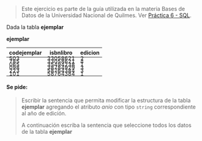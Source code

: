 <style>
table { font-size: 14px; }
td { line-height: 0.2 !important; }
</style>

> Este ejercicio es parte de la guía utilizada en la materia Bases de Datos de la Universidad Nacional de Quilmes. Ver [Práctica 6 - SQL](http://basesdedatos.web.unq.edu.ar/wp-content/uploads/sites/87/2017/05/practica-sql.pdf).

Dada la tabla **ejemplar**

**ejemplar**

| codejemplar | isbnlibro | edicion |
|-------------|-----------|---------|
| 503         | 33058621  | 2       |
| 785         | 33058621  | 4       |
| 065         | 35494238  | 1       |
| 098         | 38784929  | 3       |
| 223         | 58764384  | 3       |
| 101         | 58764384  | 1       |

#### Se pide:

> Escribir la sentencia que permita modificar
> la estructura de la tabla **ejemplar**
> agregando el atributo _anio_ con tipo `string`
> correspondiente al año de edición.
> 
> A continuación escriba la sentencia que seleccione
> todos los datos de la tabla **ejemplar**
